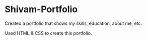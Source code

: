 # Shivam-Portfolio
<p> Created a portfolio that shows my skills, education, about me, etc. </p>
<p> Used HTML & CSS to create this portfolio. </p>
